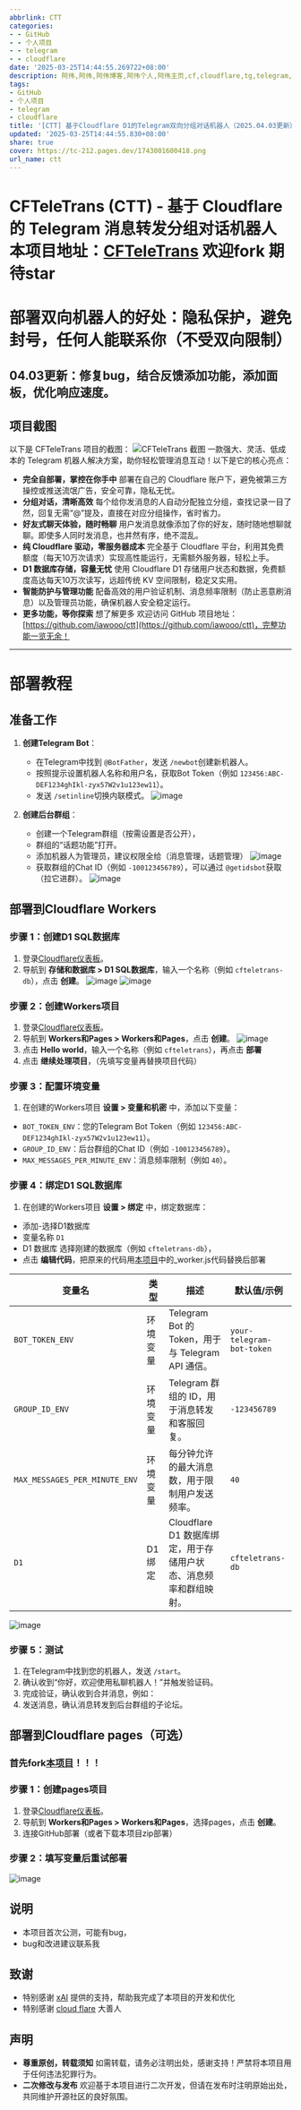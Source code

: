 ```yaml
---
abbrlink: CTT
categories:
- - GitHub
- - 个人项目
- - telegram
- - cloudflare
date: '2025-03-25T14:44:55.269722+08:00'
description: 阿伟,阿伟,阿伟博客,阿伟个人,阿伟主页,cf,cloudflare,tg,telegram,私聊,机器人,tg双向机器人,
tags:
- GitHub
- 个人项目
- telegram
- cloudflare
title: '[CTT] 基于Cloudflare D1的Telegram双向分组对话机器人（2025.04.03更新）'
updated: '2025-03-25T14:44:55.830+08:00'
share: true
cover: https://tc-212.pages.dev/1743001600418.png
url_name: ctt
---
```

# CFTeleTrans (CTT) - 基于 Cloudflare 的 Telegram 消息转发分组对话机器人 本项目地址：[CFTeleTrans](https://github.com/iawooo/ctt) 欢迎fork 期待star

# 部署双向机器人的好处：隐私保护，避免封号，任何人能联系你（不受双向限制）

## 04.03更新：修复bug，结合反馈添加功能，添加面板，优化响应速度。

## 项目截图

以下是 CFTeleTrans 项目的截图：
![CFTeleTrans 截图](https://tc-212.pages.dev/1743001600418.png)
一款强大、灵活、低成本的 Telegram 机器人解决方案，助你轻松管理消息互动！以下是它的核心亮点：

- **完全自部署，掌控在你手中**
  部署在自己的 Cloudflare 账户下，避免被第三方操控或推送流氓广告，安全可靠，隐私无忧。
- **分组对话，清晰高效**
  每个给你发消息的人自动分配独立分组，查找记录一目了然，回复无需“@”提及，直接在对应分组操作，省时省力。
- **好友式聊天体验，随时畅聊**
  用户发消息就像添加了你的好友，随时随地想聊就聊。即使多人同时发消息，也井然有序，绝不混乱。
- **纯 Cloudflare 驱动，零服务器成本**
  完全基于 Cloudflare 平台，利用其免费额度（每天10万次请求）实现高性能运行，无需额外服务器，轻松上手。
- **D1 数据库存储，容量无忧**
  使用 Cloudflare D1 存储用户状态和数据，免费额度高达每天10万次读写，远超传统 KV 空间限制，稳定又实用。
- **智能防护与管理功能**
  配备高效的用户验证机制、消息频率限制（防止恶意刷消息）以及管理员功能，确保机器人安全稳定运行。
- **更多功能，等你探索**
  想了解更多 欢迎访问 GitHub 项目地址：[https://github.com/iawooo/ctt](https://github.com/iawooo/ctt)，完整功能一览无余！

---

# 部署教程

## 准备工作

1. **创建Telegram Bot**：

   - 在Telegram中找到 `@BotFather`，发送 `/newbot`创建新机器人。
   - 按照提示设置机器人名称和用户名，获取Bot Token（例如 `123456:ABC-DEF1234ghIkl-zyx57W2v1u123ew11`）。
   - 发送 `/setinline`切换内联模式。
     ![image](https://tc-212.pages.dev/1742897391924.png)
2. **创建后台群组**：

   - 创建一个Telegram群组（按需设置是否公开），
   - 群组的“话题功能”打开。
   - 添加机器人为管理员，建议权限全给（消息管理，话题管理）
     ![image](https://tc-212.pages.dev/1742897456559.png)
   - 获取群组的Chat ID（例如 `-100123456789`），可以通过 `@getidsbot`获取（拉它进群）。
     ![image](https://tc-212.pages.dev/1742897487893.png)

## 部署到Cloudflare Workers

### 步骤 1：创建D1 SQL数据库

1. 登录[Cloudflare仪表板](https://dash.cloudflare.com/)。
2. 导航到 **存储和数据库 > D1 SQL数据库**，输入一个名称（例如 `cfteletrans-db`），点击 **创建**。
   ![image](https://tc-212.pages.dev/1742897504981.png)
   ![image](https://tc-212.pages.dev/1742897530332.png)

### 步骤 2：创建Workers项目

1. 登录[Cloudflare仪表板](https://dash.cloudflare.com/)。
2. 导航到 **Workers和Pages > Workers和Pages**，点击 **创建**。
   ![image](https://tc-212.pages.dev/1742897572684.png)
3. 点击 **Hello world**，输入一个名称（例如 `cfteletrans`），再点击 **部署**
4. 点击 **继续处理项目**，（先填写变量再替换项目代码）

### 步骤 3：配置环境变量

1. 在创建的Workers项目 **设置 > 变量和机密** 中，添加以下变量：

- `BOT_TOKEN_ENV`：您的Telegram Bot Token（例如 `123456:ABC-DEF1234ghIkl-zyx57W2v1u123ew11`）。
- `GROUP_ID_ENV`：后台群组的Chat ID（例如 `-100123456789`）。
- `MAX_MESSAGES_PER_MINUTE_ENV`：消息频率限制（例如 `40`）。

### 步骤 4：绑定D1 SQL数据库

1. 在创建的Workers项目 **设置 > 绑定** 中，绑定数据库：

- 添加-选择D1数据库
- 变量名称 `D1`
- D1 数据库 选择刚建的数据库（例如 `cfteletrans-db`），
- 点击 **编辑代码**，把原来的代码用[本项目](https://github.com/iawooo/ctt)中的_worker.js代码替换后部署

| **变量名**                | **类型** | **描述**                                                   | **默认值/示例**       |
| ------------------------------- | -------------- | ---------------------------------------------------------------- | --------------------------- |
| `BOT_TOKEN_ENV`               | 环境变量       | Telegram Bot 的 Token，用于与 Telegram API 通信。                | `your-telegram-bot-token` |
| `GROUP_ID_ENV`                | 环境变量       | Telegram 群组的 ID，用于消息转发和客服回复。                     | `-123456789`              |
| `MAX_MESSAGES_PER_MINUTE_ENV` | 环境变量       | 每分钟允许的最大消息数，用于限制用户发送频率。                   | `40`                      |
| `D1`                          | D1 绑定        | Cloudflare D1 数据库绑定，用于存储用户状态、消息频率和群组映射。 | `cfteletrans-db`          |

![image](https://tc-212.pages.dev/1742897645328.png)

### 步骤 5：测试

1. 在Telegram中找到您的机器人，发送 `/start`。
2. 确认收到“你好，欢迎使用私聊机器人！”并触发验证码。
3. 完成验证，确认收到合并消息，例如：
4. 发送消息，确认消息转发到后台群组的子论坛。

## 部署到Cloudflare pages（可选）

### **首先fork[本项目](https://github.com/iawooo/ctt)**！！！

### 步骤 1：创建pages项目

1. 登录[Cloudflare仪表板](https://dash.cloudflare.com/)。
2. 导航到 **Workers和Pages > Workers和Pages**，选择pages，点击 **创建**。
3. 连接GitHub部署（或者下载本项目zip部署）

### 步骤 2：填写变量后重试部署

![image](https://tc-212.pages.dev/1742897645328.png)

## 说明

- 本项目首次公测，可能有bug，
- bug和改进建议联系我

## 致谢

- 特别感谢 [xAI](https://x.ai/) 提供的支持，帮助我完成了本项目的开发和优化
- 特别感谢 [cloud flare](https://www.cloudflare.com/) 大善人

## 声明

- **尊重原创，转载须知**
  如需转载，请务必注明出处，感谢支持！严禁将本项目用于任何违法犯罪行为。
- **二次修改与发布**
  欢迎基于本项目进行二次开发，但请在发布时注明原始出处，共同维护开源社区的良好氛围。
